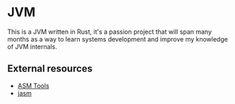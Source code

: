 # JVM

This is a JVM written in Rust, it's a passion project that will span
many months as a way to learn systems development and improve my knowledge
of JVM internals.

## External resources

-  [ASM Tools](https://wiki.openjdk.java.net/display/CodeTools/asmtools)
-  [jasm](https://github.com/roscopeco/jasm)
